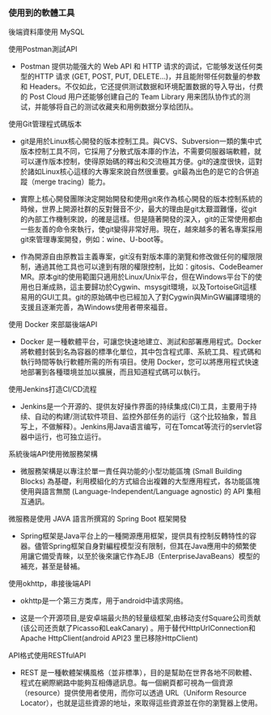 
### 使用到的軟體工具

後端資料庫使用 MySQL

使用Postman測試API
- Postman 提供功能强大的 Web API 和 HTTP 请求的调试，它能够发送任何类型的HTTP 请求 (GET, POST, PUT, DELETE…)，并且能附带任何数量的参数和 Headers。不仅如此，它还提供测试数据和环境配置数据的导入导出，付费的 Post Cloud 用户还能够创建自己的 Team Library 用来团队协作式的测试，并能够将自己的测试收藏夹和用例数据分享给团队。

使用Git管理程式碼版本
- git是用於Linux核心開發的版本控制工具。與CVS、Subversion一類的集中式版本控制工具不同，它採用了分散式版本庫的作法，不需要伺服器端軟體，就可以運作版本控制，使得原始碼的釋出和交流極其方便。git的速度很快，這對於諸如Linux核心這樣的大專案來說自然很重要。git最為出色的是它的合併追蹤（merge tracing）能力。

- 實際上核心開發團隊決定開始開發和使用git來作為核心開發的版本控制系統的時候，世界上開源社群的反對聲音不少，最大的理由是git太艱澀難懂，從git的內部工作機制來說，的確是這樣。但是隨著開發的深入，git的正常使用都由一些友善的命令來執行，使git變得非常好用。現在，越來越多的著名專案採用git來管理專案開發，例如：wine、U-boot等。

- 作為開源自由原教旨主義專案，git沒有對版本庫的瀏覽和修改做任何的權限限制，通過其他工具也可以達到有限的權限控制，比如：gitosis、CodeBeamer MR。原本git的使用範圍只適用於Linux/Unix平台，但在Windows平台下的使用也日漸成熟，這主要歸功於Cygwin、msysgit環境，以及TortoiseGit這樣易用的GUI工具。git的原始碼中也已經加入了對Cygwin與MinGW編譯環境的支援且逐漸完善，為Windows使用者帶來福音。

使用 Docker 來部屬後端API
- Docker 是一種軟體平台，可讓您快速地建立、測試和部署應用程式。Docker 將軟體封裝到名為容器的標準化單位，其中包含程式庫、系統工具、程式碼和執行時間等執行軟體所需的所有項目。使用 Docker，您可以將應用程式快速地部署到各種環境並加以擴展，而且知道程式碼可以執行。

使用Jenkins打造CI/CD流程
- Jenkins是一个开源的、提供友好操作界面的持续集成(CI)工具，主要用于持续、自动的构建/测试软件项目、监控外部任务的运行（这个比较抽象，暂且写上，不做解释）。Jenkins用Java语言编写，可在Tomcat等流行的servlet容器中运行，也可独立运行。


系統後端API使用微服務架構
- 微服務架構是以專注於單一責任與功能的小型功能區塊 (Small Building Blocks) 為基礎，利用模組化的方式組合出複雜的大型應用程式，各功能區塊使用與語言無關 (Language-Independent/Language agnostic) 的 API 集相互通訊。

微服務是使用 JAVA 語言所撰寫的 Spring Boot 框架開發
- Spring框架是Java平台上的一種開源應用框架，提供具有控制反轉特性的容器。儘管Spring框架自身對編程模型沒有限制，但其在Java應用中的頻繁使用讓它備受青睞，以至於後來讓它作為EJB（EnterpriseJavaBeans）模型的補充，甚至是替補。


使用okhttp，串接後端API
- okhttp是一个第三方类库，用于android中请求网络。

- 这是一个开源项目,是安卓端最火热的轻量级框架,由移动支付Square公司贡献(该公司还贡献了Picasso和LeakCanary) 。用于替代HttpUrlConnection和Apache HttpClient(android API23 里已移除HttpClient)

API格式使用RESTfulAPI 
- REST 是一種軟體架構風格（並非標準），目的是幫助在世界各地不同軟體、程式在網際網路中能夠互相傳遞訊息。每一個網頁都可視為一個資源（resource）提供使用者使用，而你可以透過 URL（Uniform Resource Locator），也就是這些資源的地址，來取得這些資源並在你的瀏覽器上使用。